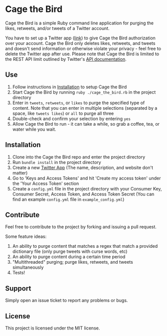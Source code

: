 Cage the Bird
=============

Cage the Bird is a simple Ruby command line application for purging the likes, retweets, and/or tweets of a Twitter account.

You have to set up a Twitter app ([link](https://apps.twitter.com/)) to give Cage the Bird authorization over your account. Cage the Bird only deletes likes, retweets, and tweets and doesn't send information or otherwise violate your privacy - feel free to delete the Twitter app after use. Please note that Cage the Bird is limited to the REST API limit outlined by Twitter's [API documentation](https://developer.twitter.com/en/docs/basics/things-every-developer-should-know).

Use
---

1. Follow instructions in [Installation](#installation) to setup Cage the Bird
2. Start Cage the Bird by running `ruby ./cage_the_bird.rb` in the project directory
3. Enter in `tweets`, `retweets`, or `likes` to purge the specified type of content. Note that you can enter in multiple selections (separated by a space, like `tweets likes`) or `all` to purge all three
4. Double-check and confirm your selection by entering `yes`
5. Allow Cage the Bird to run - it can take a while, so grab a coffee, tea, or water while you wait.

Installation
------------

1. Clone into the Cage the Bird repo and enter the project directory
2. Run `bundle install` in the project directory
3. Create a new [Twitter App](https://apps.twitter.com/) (The name, description, and website don't matter)
4. Go to 'Keys and Access Tokens' and hit 'Create my access token' under the 'Your Access Token' section
5. Create a `config.yml` file in the project directory with your Consumer Key, Consumer Secret, Access Token, and Access Token Secret (You can find an example `config.yml` file in `example_config.yml`)

Contribute
----------

Feel free to contribute to the project by forking and issuing a pull request.

Some feature ideas:
1. An ability to purge content that matches a regex that match a provided dictionary file (only purge tweets with curse words, etc)
2. An ability to purge content during a certain time period
3. "Multithreaded" purging; purge likes, retweets, and tweets simultaneously
4. Tests!

Support
-------

Simply open an issue ticket to report any problems or bugs.

License
-------

This project is licensed under the MIT license.
